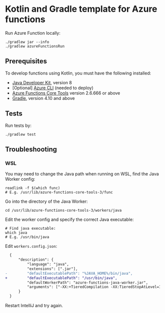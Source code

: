# Kotlin and Gradle template for Azure functions

Run Azure Function locally:

```shell
./gradlew jar --info
./gradlew azureFunctionsRun
```

## Prerequisites

To develop functions using Kotlin, you must have the following installed:

- [Java Developer Kit](https://docs.microsoft.com/en-us/azure/developer/java/fundamentals/java-jdk-long-term-support), version 8
- [Optional] [Azure CLI](https://docs.microsoft.com/en-us/cli/azure) (needed to deploy)
- [Azure Functions Core Tools](https://docs.microsoft.com/en-us/azure/azure-functions/functions-run-local#v2) version 2.6.666 or above
- [Gradle](https://gradle.org/), version 4.10 and above

## Tests

Run tests by:

```shell
./gradlew test
```

## Troubleshooting

### WSL

You may need to change the Java path when running on WSL, find the Java Worker config:

```shell
readlink -f $(which func)
# E.g. /usr/lib/azure-functions-core-tools-3/func
```

Go into the directory of the Java Worker:

```shell
cd /usr/lib/azure-functions-core-tools-3/workers/java
```

Edit the worker config and specify the correct Java executable:

```shell
# Find java executable:
which java
# E.g. /usr/bin/java
```

Edit `workers.config.json`:

```diff
  {
      "description": {
          "language": "java",
          "extensions": [".jar"],
-         "defaultExecutablePath": "%JAVA_HOME%/bin/java",
+         "defaultExecutablePath": "/usr/bin/java",
          "defaultWorkerPath": "azure-functions-java-worker.jar",
          "arguments": ["-XX:+TieredCompilation -XX:TieredStopAtLevel=1 -noverify -Djava.net.preferIPv4Stack=true -jar", "%JAVA_OPTS%", "%AZURE_FUNCTIONS_MESH_JAVA_OPTS%"]
      }
  }
```

Restart IntelliJ and try again.
